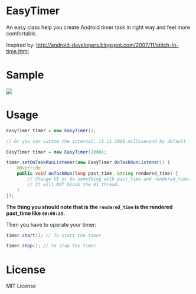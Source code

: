 # EasyTimer
An easy class help you create Android timer task in right way and feel more comfortable. 

Inspired by: http://android-developers.blogspot.com/2007/11/stitch-in-time.html

# Sample
![](http://ww3.sinaimg.cn/large/62580dd9gw1esqwi715p9g20f00qote0.gif)

# Usage

```java
EasyTimer timer = new EasyTimer();

// Or you can custom the interval, it is 1000 millisecond by default.

EasyTimer timer = new EasyTimer(2000);

timer.setOnTaskRunListener(new EasyTimer.OnTaskRunListener() {
    @Override
    public void onTaskRun(long past_time, String rendered_time) {
        // Change UI or do something with past_time and rendered_time.
        // It will NOT block the UI thread.
    }
});
```

**The thing you should note that is the `rendered_time` is the rendered past_time like `00:00:23`.**

Then you have to operate your timer:

```java
timer.start(); // To start the timer
```

```java
timer.stop(); // To stop the timer
```

# License
MIT License
